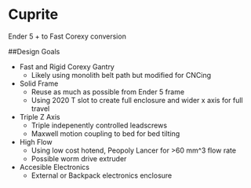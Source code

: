 # Cuprite
Ender 5 + to Fast Corexy conversion 

##Design Goals
- Fast and Rigid Corexy Gantry
  * Likely using monolith belt path but modified for CNCing
- Solid Frame
  * Reuse as much as possible from Ender 5 frame
  * Using 2020 T slot to create full enclosure and wider x axis for full travel
- Triple Z Axis
  * Triple indepenently controlled leadscrews
  * Maxwell motion coupling to bed for bed tilting
- High Flow 
  * Using low cost hotend, Peopoly Lancer for >60 mm^3 flow rate
  * Possible worm drive extruder
- Accesible Electronics
  * External or Backpack electronics enclosure
   

